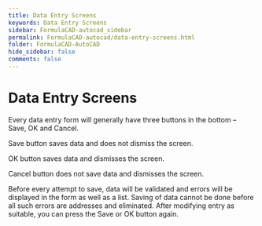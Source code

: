 ```yaml
---
title: Data Entry Screens
keywords: Data Entry Screens
sidebar: FormulaCAD-autocad_sidebar
permalink: FormulaCAD-autocad/data-entry-screens.html
folder: FormulaCAD-AutoCAD
hide_sidebar: false
comments: false
---
```

# Data Entry Screens



Every data entry form will generally have three buttons in the bottom – Save, OK and Cancel.

Save button saves data and does not dismiss the screen.

OK button saves data and dismisses the screen.

Cancel button does not save data and dismisses the screen.

Before every attempt to save, data will be validated and errors will be displayed in the form as well as a list. Saving of data cannot be done before all such errors are addresses and eliminated. After modifying entry as suitable, you can press the Save or OK button again.
